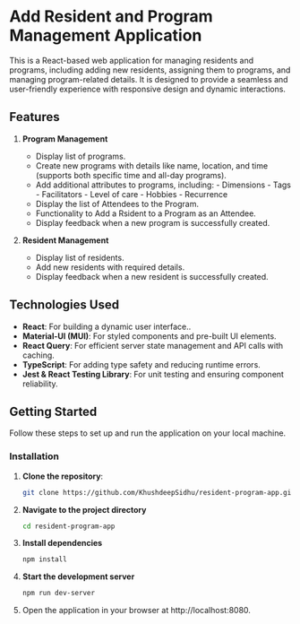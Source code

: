 # Add Resident and Program Management Application

This is a React-based web application for managing residents and programs, including adding new residents, assigning them to programs, and managing program-related details. It is designed to provide a seamless and user-friendly experience with responsive design and dynamic interactions.

## Features

1. **Program Management**

   - Display list of programs.
   - Create new programs with details like name, location, and time (supports both specific time and all-day programs).
   - Add additional attributes to programs, including: - Dimensions - Tags - Facilitators - Level of care - Hobbies - Recurrence
   - Display the list of Attendees to the Program.
   - Functionality to Add a Rsident to a Program as an Attendee.
   - Display feedback when a new program is successfully created.

2. **Resident Management**

   - Display list of residents.
   - Add new residents with required details.
   - Display feedback when a new resident is successfully created.

## Technologies Used

- **React**: For building a dynamic user interface..
- **Material-UI (MUI)**: For styled components and pre-built UI elements.
- **React Query**: For efficient server state management and API calls with caching.
- **TypeScript**: For adding type safety and reducing runtime errors.
- **Jest & React Testing Library**: For unit testing and ensuring component reliability.

## Getting Started

Follow these steps to set up and run the application on your local machine.

### Installation

1. **Clone the repository**:
   ```bash
   git clone https://github.com/KhushdeepSidhu/resident-program-app.git
   ```
2. **Navigate to the project directory**
   ```bash
   cd resident-program-app
   ```
3. **Install dependencies**
   ```bash
   npm install
   ```
4. **Start the development server**
   ```bash
   npm run dev-server
   ```
5. Open the application in your browser at http://localhost:8080.
